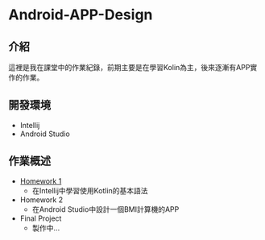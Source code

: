 # Android-APP-Design
## 介紹
這裡是我在課堂中的作業紀錄，前期主要是在學習Kolin為主，後來逐漸有APP實作的作業。
## 開發環境
- Intellij
- Android Studio
## 作業概述
- [Homework 1](https://github.com/Hsiang0128/Android_APP_Design/tree/main/Homework%201)
  - 在Intellij中學習使用Kotlin的基本語法
- Homework 2
  - 在Android Studio中設計一個BMI計算機的APP
- Final Project 
  - 製作中...
